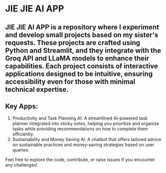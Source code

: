 # JIE JIE AI APP
## JIE JIE AI APP is a repository where I experiment and develop small projects based on my sister's requests. These projects are crafted using Python and Streamlit, and they integrate with the Groq API and LLaMA models to enhance their capabilities. Each project consists of interactive applications designed to be intuitive, ensuring accessibility even for those with minimal technical expertise.

## Key Apps:
1. Productivity and Task Planning AI: A streamlined AI-powered task planner integrated into sticky notes, helping you prioritize and organize tasks while providing recommendations on how to complete them efficiently.
2. Sustainability and Money Saving AI: A chatbot that offers tailored advice on sustainable practices and money-saving strategies based on user queries.

Feel free to explore the code, contribute, or raise issues if you encounter any challenges!
